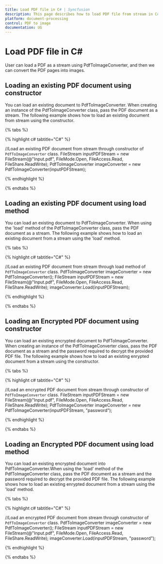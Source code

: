 ```yaml
---
title: Load PDF file in C# | Syncfusion
description: This page describes how to load PDF file from stream in C# using Syncfusion PDF to image converter library.
platform: document-processing
control: PDF to image
documentation: UG
---
```

# Load PDF file in C#

User can load a PDF as a stream using PdfToImageConverter, and then we can convert the PDF pages into images.

## Loading an existing PDF document using constructor

You can load an existing document to PdfToImageConverter. When creating an instance of the PdfToImageConverter class, pass the PDF document as a stream. The following example shows how to load an existing document from stream using the constructor.

{% tabs %} 

{% highlight c# tabtitle="C#" %}

//Load an existing PDF document from stream through constructor of `PdfToImageConverter` class. 
FileStream inputPDFStream = new FileStream(@"Input.pdf", FileMode.Open, FileAccess.Read, FileShare.ReadWrite);
PdfToImageConverter imageConverter = new PdfToImageConverter(inputPDFStream);

{% endhighlight %}

{% endtabs %}

## Loading an existing PDF document using load method

You can load an existing document to PdfToImageConverter. When using the 'load' method of the PdfToImageConverter class, pass the PDF document as a stream. The following example shows how to load an existing document from a stream using the 'load' method.

{% tabs %} 

{% highlight c# tabtitle="C#" %}

//Load an existing PDF document from stream through load method of `PdfToImageConverter` class.
PdfToImageConverter imageConverter = new PdfToImageConverter();
FileStream inputPDFStream = new FileStream(@"Input.pdf", FileMode.Open, FileAccess.Read, FileShare.ReadWrite);
imageConverter.Load(inputPDFStream);

{% endhighlight %}

{% endtabs %}

## Loading an Encrypted PDF document using constructor

You can load an existing encrypted document to PdfToImageConverter. When creating an instance of the PdfToImageConverter class, pass the PDF document as a stream and the password required to decrypt the provided PDF file. The following example shows how to load an existing enrypted document from a stream using the constructor.

{% tabs %}

{% highlight c# tabtitle="C#" %}

//Load an encrypted PDF document from stream through constructor of `PdfToImageConverter` class. 
FileStream inputPDFStream = new FileStream(@"Input.pdf", FileMode.Open, FileAccess.Read, FileShare.ReadWrite);
PdfToImageConverter imageConverter = new PdfToImageConverter(inputPDFStream, "password");

{% endhighlight %}

{% endtabs %}

## Loading an Encrypted PDF document using load method

You can load an existing encrypted document into PdfToImageConverter.When using the 'load' method of the PdfToImageConverter class, pass the PDF document as a stream and the password required to decrypt the provided PDF file. The following example shows how to load an existing enrypted document from a stream using the 'load' method.

{% tabs %}

{% highlight c# tabtitle="C#" %}

//Load an encrypted PDF document from stream through constructor of `PdfToImageConverter` class.
PdfToImageConverter imageConverter = new PdfToImageConverter();
FileStream inputPDFStream = new FileStream(@"Input.pdf", FileMode.Open, FileAccess.Read, FileShare.ReadWrite);
imageConverter.Load(inputPDFStream, "password");

{% endhighlight %}

{% endtabs %}
